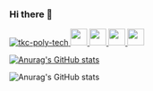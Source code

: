 ### Hi there 👋

<!--
**tkc-poly-tech/tkc-poly-tech** is a ✨ _special_ ✨ repository because its `README.md` (this file) appears on your GitHub profile.

Here are some ideas to get you started:

- 🔭 I’m currently working on ...
- 🌱 I’m currently learning ...
- 👯 I’m looking to collaborate on ...
- 🤔 I’m looking for help with ...
- 💬 Ask me about ...
- 📫 How to reach me: ...
- 😄 Pronouns: ...
- ⚡ Fun fact: ...
-->

<p align="left">
  <a href="https://github.com/tkc-poly-tech">
    <img src="https://komarev.com/ghpvc/?username=tkc-poly-tech" alt="tkc-poly-tech" />
  </a>
  <a href="https://twitter.com/tkc_tech">
    <img height="30" src="https://img.shields.io/twitter/follow/tkc_tech?label=Twitter&logo=twitter&style=flat" />
  </a>
  <a href="https://github.com/tkc-poly-tech">
    <img height="30" src="https://img.shields.io/github/followers/tkc-poly-tech?label=follow&logo=github&style=flat" />
  </a>
  <a href="https://qiita.com/tkc_poly_tech">
    <img height="30" src="https://qiita-badge.apiapi.app/s/tkc_poly_tech/posts.svg" />
  </a>
  <//qiita.com/tkc-poly-tech">
    <img height="30" src="https://qiita-badge.apiapi.app/s/tkc_poly_tech/contributions.svg" />
  </a>
</p>

[![Anurag's GitHub stats](https://github-readme-stats.vercel.app/api?tkc-poly-tech=anuraghazra)](https://github.com/anuraghazra/github-readme-stats)

![Anurag's GitHub stats](https://github-readme-stats.vercel.app/api?tkc-poly-tech=anuraghazra&count_private=true)